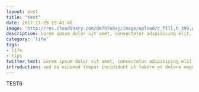 ```yaml
---
layout: post
title: "test"
date: 2017-11-29 15:41:40
image: 'http://res.cloudinary.com/dm7h7e8xj/image/upload/c_fill,h_399,w_760/v1503153729/golpe_ghb84o.jpg'
description: Lorem ipsum dolor sit amet, consectetur adipisicing elit.
category: 'life'
tags:
- life
- tips
twitter_text: Lorem ipsum dolor sit amet, consectetur adipisicing elit.
introduction: sed do eiusmod tempor incididunt ut labore et dolore magna aliqua.
---
```


TEST6








